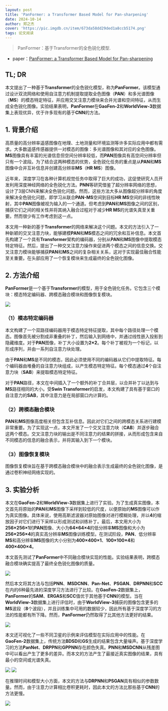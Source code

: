 ```yaml
---
layout: post
title: 'PanFormer: a Transformer Based Model for Pan-sharpening'
date: 2024-10-14
author: 郑之杰
cover: 'https://pic.imgdb.cn/item/673da58dd29ded1a8ccb5174.png'
tags: 论文阅读
---
```


> PanFormer：基于Transformer的全色锐化模型.

- paper：[PanFormer: a Transformer Based Model for Pan-sharpening](https://arxiv.org/abs/2203.02916)

## TL; DR

本文提出了一种基于**Transformer**的全色锐化模型，称为**PanFormer**。该模型通过设计双流网络和使用自注意力机制提取提取全色图像（**PAN**）和多光谱图像（**MS**）的模态特定特征，并应用交叉注意力模块来合并光谱和空间特征，从而生成全色锐化图像。实验结果表明，**PanFormer**在**GaoFen-2**和**WorldView-3**数据集上表现优异，优于许多现有的基于**CNN**的方法。

## 1. 背景介绍

高质量的高分辨率遥感图像在地理、土地测量和环境监测等许多实际应用中都有需求。大多数遥感传感器提供一对模态的图像：多光谱图像和其对应的全色图像。**MS**图像具有丰富的光谱信息但空间分辨率较低，而**PAN**图像具有高空间分辨率但只有一个波段。为了结合这两种模态的优势，全色锐化任务的重点是从**PAN**和**MS**图像中合并互补信息并创建高分辨率**MS**（**HR MS**）图像。

近年来，深度学习在各种计算机视觉任务中取得了巨大的成功，这促使研究人员开发利用深度神经网络的全色锐化方法。**PNN**等研究借鉴了超分辨率网络的思想，设计了3层CNN来解决全色锐化问题。然而，这些方法大多从图像超分辨率的角度来解决全色锐化问题，即学习从联合**PAN-MS**空间到目标**HR MS**空间的非线性映射，其中**PAN**图像被视为输入的一个通道。但考虑到**PAN**和**MS**图像之间的区别，捕获它们之间的相关性并将其纳入融合过程对于减少**HR MS**的光谱失真至关重要。然而很少有工作考虑到这一点。

本文用一种新的基于**Transformer**的网络来解决这个问题。本文的方法引入了一种新颖的交叉注意力块，能够建模**PAN**和**MS**模态之间的冗余和互补信息。本文首先构建了一个具有**Transformer**架构的编码器，分别从**PAN**和**MS**图像中提取模态特定特征。然后，提出了一种交叉注意力操作来促进两个模态之间的信息交换。交叉注意力模块能够捕获**PAN**和**MS**之间的复杂相关关系，这对于实现最佳融合性能至关重要。在头部应用了一个恢复模块来生成最终的全色锐化图像。

## 2. 方法介绍

**PanFormer**是一个基于**Transformer**的模型，用于全色锐化任务。它包含三个模块：模态特定编码器、跨模态融合模块和图像恢复模块。

![](https://pic.imgdb.cn/item/673da72cd29ded1a8ccccb10.png)

### （1）模态特定编码器
本文构建了一个双路径编码器用于模态特定特征提取，其中每个路径处理一个模态。图像首先被分割成非重叠的补丁，然后输入到网络中，并通过线性嵌入投影到隐藏维度。对于**PAN**图像，补丁大小设置为**2×2**。每个补丁被视为一个标记，以形成序列，并由一系列自注意力块处理。

由于**PAN**和**MS**是不同的模态，因此必须使用不同的编码器从它们中提取特征。每个编码器由堆叠的自注意力块组成，以产生模态特定特征。每个模态通过**4**个自注意力块（**SAB**）来提取模态特定特征。

对于**PAN**路径，本文在中间插入了一个额外的补丁合并层，以合并补丁以达到与**MS**路径相同的大小。受**Swin Transformer**的启发，本文构建了具有基于窗口的自注意力的**SAB**，其中注意力是在局部窗口内计算的。

### （2）跨模态融合模块
**PAN**和**MS**图像高度相关但包含互补信息。因此对它们之间的跨模态关系进行建模非常重要。为了实现这一点，本文开发了一个交叉注意力块（**CAB**）并逐步融合这两个模态。交叉注意力块的输出是不同注意力的结果的拼接，从而形成包含来自不同模态的信息的融合表示，并将其输入到下一个模块。

### （3）图像恢复模块
图像恢复模块旨在基于跨模态融合模块中的融合表示生成最终的全色锐化图像，是通过卷积神经网络实现的。


## 3. 实验分析

本文在**GaoFen-2**和**WorldView-3**数据集上进行了实验。为了生成真实图像，本文首先将原始的**PAN**和**MS**图像下采样到较低的尺度，以便原始的**MS**图像可以作为真实图像。具体来说，使用高斯滤波器对原始图像对进行模糊处理，并以**4**的缩放因子对它们进行下采样以形成测试和训练补丁。最后，本文用大小为**256×256×1**的**PAN**图像、大小为**64×64×4**的低分辨率**MS**图像和大小为**256×256×4**的真实高分辨率**MS**图像训练模型。在测试阶段，**PAN**、低分辨率**MS**和高分辨率**MS**图像的大小分别为**400×400×1**、**100×100×4**和**400×400×4**。

本文首先测试了**PanFormer**中不同融合模块实现的性能。实验结果表明，跨模态融合模块确实提高了最终全色锐化图像的质量。

![](https://pic.imgdb.cn/item/673da905d29ded1a8cce5b14.png)

然后本文将其方法与包括**PNN**、**MSDCNN**、**Pan-Net**、**PSGAN**、**DRPNN**和**SCC**在内的6种最先进的深度学习方法进行了比较。在**GaoFen-2**数据集上，**PanFormer**的**SAM**、**ERGAS**和**SCC**值优于其他基于**CNN**的模型。当在**WorldView-3**数据集上进行评估时，由于**WorldView-3**捕获的图像包含更多的**MS**波段（**8**个波段），并且训练集中可用的数据较少，因此所有基于深度学习的方法的性能都有所下降。然而，**PanFormer**仍然取得了比其他方法更好的结果。

![](https://pic.imgdb.cn/item/673da9a0d29ded1a8cceffd3.png)

本文还可视化了一些不同卫星的示例来评估模型在实际应用中的性能。在**GaoFen-2**数据集上，传统方法**BDSD**和**GS**生成的结果包含大量噪声。基于深度学习的方法**PanNet**、**DRPPN**和**GPPNN**存在颜色失真。**PNN**和**MSDCNN**从残差图中可以看出产生了更多的差异。而本文的方法产生了最接近真实图像的结果，具有最小的空间或光谱失真。

![](https://pic.imgdb.cn/item/673da9d9d29ded1a8ccf32d5.png)
![](https://pic.imgdb.cn/item/673daa3dd29ded1a8ccfa8b4.png)

在推理时间和模型大小方面，本文的方法与**DRPNN**和**PSGAN**具有相似的参数数量。然而，由于注意力计算相比卷积更耗时，因此本文的方法比那些基于**CNN**的方法更慢。

![](https://pic.imgdb.cn/item/673daa26d29ded1a8ccf8d3a.png)


